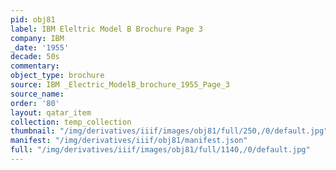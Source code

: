 ```yaml
---
pid: obj81
label: IBM Eleltric Model B Brochure Page 3
company: IBM
_date: '1955'
decade: 50s
commentary: 
object_type: brochure
source: IBM _Electric_ModelB_brochure_1955_Page_3
source_name: 
order: '80'
layout: qatar_item
collection: temp_collection
thumbnail: "/img/derivatives/iiif/images/obj81/full/250,/0/default.jpg"
manifest: "/img/derivatives/iiif/obj81/manifest.json"
full: "/img/derivatives/iiif/images/obj81/full/1140,/0/default.jpg"
---
```

